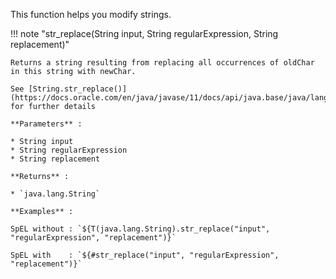 This function helps you modify strings.

!!! note "str_replace(String input, String regularExpression, String replacement)"

    Returns a string resulting from replacing all occurrences of oldChar in this string with newChar.

    See [String.str_replace()](https://docs.oracle.com/en/java/javase/11/docs/api/java.base/java/lang/String.html#replace(char,char)) for further details

    **Parameters** :

    * String input
    * String regularExpression
    * String replacement

    **Returns** :
    
    * `java.lang.String`

    **Examples** :

    SpEL without : `${T(java.lang.String).str_replace("input", "regularExpression", "replacement")}`

    SpEL with    : `${#str_replace("input", "regularExpression", "replacement")}`
